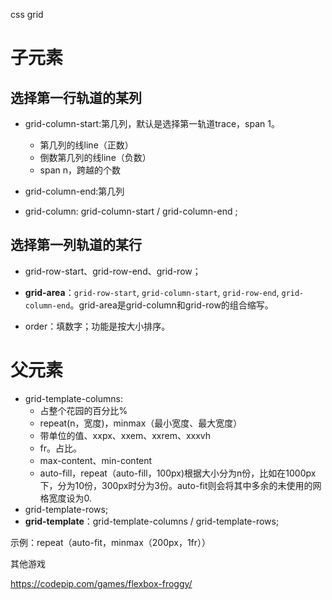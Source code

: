 css grid

# 子元素

## 选择第一行轨道的某列

- grid-column-start:第几列，默认是选择第一轨道trace，span 1。
  - 第几列的线line（正数）
  - 倒数第几列的线line（负数）
  - span n，跨越的个数

- grid-column-end:第几列
- grid-column: grid-column-start / grid-column-end ;

## 选择第一列轨道的某行

- grid-row-start、grid-row-end、grid-row；



- **grid-area**：`grid-row-start`, `grid-column-start`, `grid-row-end`,  `grid-column-end`。grid-area是grid-column和grid-row的组合缩写。

- order：填数字；功能是按大小排序。

# 父元素

- grid-template-columns:
  - 占整个花园的百分比%
  - repeat(n，宽度)，minmax（最小宽度、最大宽度）
  - 带单位的值、xxpx、xxem、xxrem、xxxvh
  - fr。占比。
  - max-content、min-content
  - auto-fill，repeat（auto-fill，100px)根据大小分为n份，比如在1000px下，分为10份，300px时分为3份。auto-fit则会将其中多余的未使用的网格宽度设为0.
- grid-template-rows;
- **grid-template**：grid-template-columns / grid-template-rows;

示例：repeat（auto-fit，minmax（200px，1fr））



其他游戏

https://codepip.com/games/flexbox-froggy/





